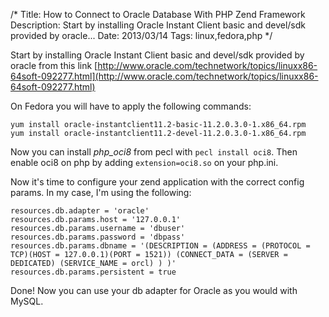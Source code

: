/*
Title: How to Connect to Oracle Database With PHP Zend Framework
Description: Start by installing Oracle Instant Client basic and devel/sdk provided by oracle...
Date: 2013/03/14
Tags: linux,fedora,php
*/

Start by installing Oracle Instant Client basic and devel/sdk provided by oracle
from this link [http://www.oracle.com/technetwork/topics/linuxx86-64soft-092277.html](http://www.oracle.com/technetwork/topics/linuxx86-64soft-092277.html)

On Fedora you will have to apply the following commands:

    yum install oracle-instantclient11.2-basic-11.2.0.3.0-1.x86_64.rpm
    yum install oracle-instantclient11.2-devel-11.2.0.3.0-1.x86_64.rpm

Now you can install *php_oci8* from pecl with `pecl install oci8`. Then enable
oci8 on php by adding `extension=oci8.so` on your php.ini.



Now it's time to configure your zend application with the correct config params.
In my case, I'm using the following:

    resources.db.adapter = 'oracle'
    resources.db.params.host = '127.0.0.1'
    resources.db.params.username = 'dbuser'
    resources.db.params.password = 'dbpass'
    resources.db.params.dbname = '(DESCRIPTION = (ADDRESS = (PROTOCOL = TCP)(HOST = 127.0.0.1)(PORT = 1521)) (CONNECT_DATA = (SERVER = DEDICATED) (SERVICE_NAME = orcl) ) )'
    resources.db.params.persistent = true

Done! Now you can use your db adapter for Oracle as you would with MySQL.
